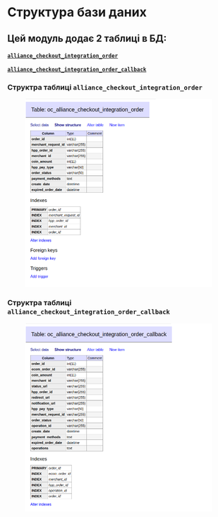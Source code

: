 # Структура бази даних

## Цей модуль додає 2 таблиці в БД:&#x20;

&#x20;[**`alliance_checkout_integration_order`**](https://docs.merchant.alb.ua/platizhni-vidzheti-dlya-cms/opencart/struktura-bazi-danikh#struktra-tablici-alliance_checkout_integration_order)&#x20;

&#x20;[**`alliance_checkout_integration_order_callback`**](https://docs.merchant.alb.ua/platizhni-vidzheti-dlya-cms/opencart/struktura-bazi-danikh#struktra-tablici-alliance_checkout_integration_order_callback)&#x20;

### Структра таблиці **`alliance_checkout_integration_order`**

<figure><img src="../../.gitbook/assets/image.png" alt=""><figcaption></figcaption></figure>

### Структра таблиці **`alliance_checkout_integration_order_callback`**

<figure><img src="../../.gitbook/assets/image (2).png" alt=""><figcaption></figcaption></figure>
